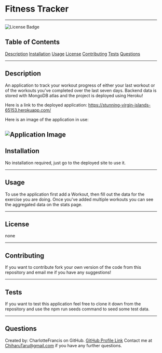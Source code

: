 # Fitness Tracker
---
![License Badge](https://img.shields.io/badge/license-none-blue.svg)
## Table of Contents
[Description](#description)
[Installation](#installation)
[Usage](#usage)
[License](#license)
[Contributing](#contributing)
[Tests](#tests)
[Questions](#questions)


---
## Description
An application to track your workout progress of either your last workout or of the workouts you've completed over the last seven days. Backend data is stored with MongoDB atlas and the project is deployed using Heroku!

Here is a link to the deployed application: https://stunning-virgin-islands-65153.herokuapp.com/

Here is an image of the application in use:

![Application Image](../assets/demo.png)
---
## Installation
No installation required, just go to the deployed site to use it.

---
## Usage
To use the application first add a Workout, then fill out the data for the exercise you are doing. Once you've added multiple workouts you can see the aggregated data on the stats page.

---
## License
none

---
## Contributing
If you want to contribute fork your own version of the code from this repository and email me if you have any suggestions!

---
## Tests
If you want to test this application feel free to clone it down from the repository and use the npm run seeds command to seed some test data.

---
## Questions
Created by: CharlotteFrancis on GitHub.
[GitHub Profile Link](github.com/CharlotteFrancis)
Contact me at ChiharuTaru@gmail.com if you have any further questions.
